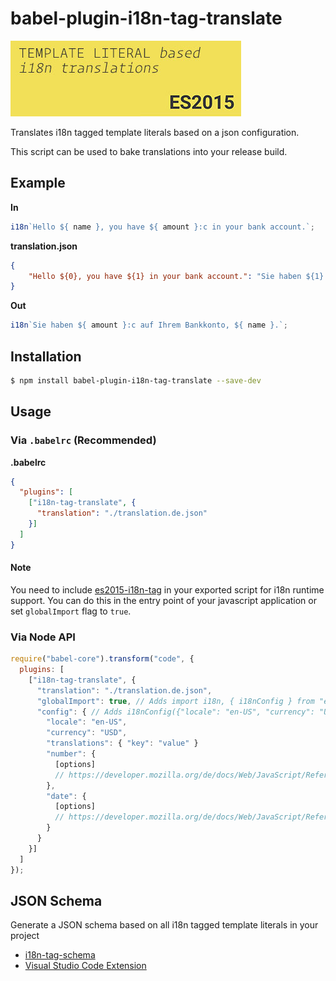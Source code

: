 # babel-plugin-i18n-tag-translate
![](images/vscode-18n-tag-schema-icon-big.jpg)

Translates i18n tagged template literals based on a json configuration.

This script can be used to bake translations into your release build.

## Example

**In**

```js
i18n`Hello ${ name }, you have ${ amount }:c in your bank account.`;
```

**translation.json**
```json
{
    "Hello ${0}, you have ${1} in your bank account.": "Sie haben ${1} auf Ihrem Bankkonto, ${0}."
}
```

**Out**

```js
i18n`Sie haben ${ amount }:c auf Ihrem Bankkonto, ${ name }.`;
```

## Installation

```sh
$ npm install babel-plugin-i18n-tag-translate --save-dev
```

## Usage

### Via `.babelrc` (Recommended)

**.babelrc**

```json
{
  "plugins": [
    ["i18n-tag-translate", {
      "translation": "./translation.de.json"  
    }]
  ]
}
```

#### Note
You need to include [es2015-i18n-tag](https://github.com/skolmer/es2015-i18n-tag) in your exported script for i18n runtime support. 
You can do this in the entry point of your javascript application or set `globalImport` flag to `true`.


### Via Node API

```javascript
require("babel-core").transform("code", {
  plugins: [
    ["i18n-tag-translate", {
      "translation": "./translation.de.json",
      "globalImport": true, // Adds import i18n, { i18nConfig } from "es2015-i18n-tag"; to the output
      "config": { // Adds i18nConfig({"locale": "en-US", "currency": "USD", "number": { ... }, "date": { ... }}); to the output
        "locale": "en-US",
        "currency": "USD",
        "translations": { "key": "value" }
        "number": { 
          [options]
          // https://developer.mozilla.org/de/docs/Web/JavaScript/Reference/Global_Objects/Number/toLocaleString
        },
        "date": { 
          [options]
          // https://developer.mozilla.org/de/docs/Web/JavaScript/Reference/Global_Objects/Date/toLocaleString
        }
      }
    }]
  ]
});
```

## JSON Schema

Generate a JSON schema based on all i18n tagged template literals in your project

* [i18n-tag-schema](https://github.com/skolmer/i18n-tag-schema)
* [Visual Studio Code Extension](https://github.com/skolmer/vscode-i18n-tag-schema)
